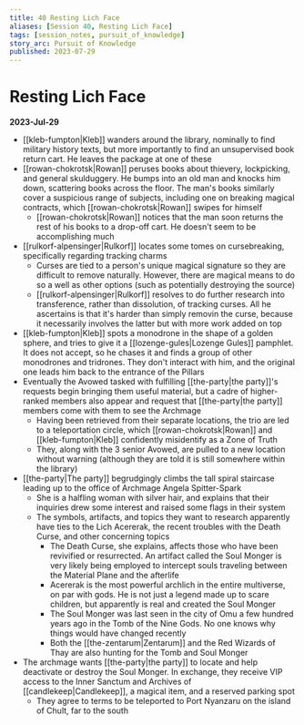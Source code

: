 ```yaml
---
title: 40 Resting Lich Face
aliases: [Session 40, Resting Lich Face]
tags: [session_notes, pursuit_of_knowledge]
story_arc: Pursuit of Knowledge
published: 2023-07-29
---
```

# Resting Lich Face

**2023-Jul-29**

- [[kleb-fumpton|Kleb]] wanders around the library, nominally to find military history texts, but more importantly to find an unsupervised book return cart. He leaves the package at one of these
- [[rowan-chokrotsk|Rowan]] peruses books about thievery, lockpicking, and general skulduggery. He bumps into an old man and knocks him down, scattering books across the floor. The man's books similarly cover a suspicious range of subjects, including one on breaking magical contracts, which [[rowan-chokrotsk|Rowan]] swipes for himself
  - [[rowan-chokrotsk|Rowan]] notices that the man soon returns the rest of his books to a drop-off cart. He doesn't seem to be accomplishing much
- [[rulkorf-alpensinger|Rulkorf]] locates some tomes on cursebreaking, specifically regarding tracking charms
  - Curses are tied to a person's unique magical signature so they are difficult to remove naturally. However, there are magical means to do so a well as other options (such as potentially destroying the source)
  - [[rulkorf-alpensinger|Rulkorf]] resolves to do further research into transference, rather than dissolution, of tracking curses. All he ascertains is that it's harder than simply removin the curse, because it necessarily involves the latter but with more work added on top
- [[kleb-fumpton|Kleb]] spots a monodrone in the shape of a golden sphere, and tries to give it a [[lozenge-gules|Lozenge Gules]] pamphlet. It does not accept, so he chases it and finds a group of other monodrones and tridrones. They don't interact with him, and the original one leads him back to the entrance of the Pillars
- Eventually the Avowed tasked with fulfilling [[the-party|the party]]'s requests begin bringing them useful material, but a cadre of higher-ranked members also appear and request that [[the-party|the party]] members come with them to see the Archmage
  - Having been retrieved from their separate locations, the trio are led to a teleportation circle, which [[rowan-chokrotsk|Rowan]] and [[kleb-fumpton|Kleb]] confidently misidentify as a Zone of Truth
  - They, along with the 3 senior Avowed, are pulled to a new location without warning (although they are told it is still somewhere within the library)
- [[the-party|The party]] begrudgingly climbs the tall spiral staircase leading up to the office of Archmage Angela Spitter-Spark
  - She is a halfling woman with silver hair, and explains that their inquiries drew some interest and raised some flags in their system
  - The symbols, artifacts, and topics they want to research apparently have ties to the Lich Acererak, the recent troubles with the Death Curse, and other concerning topics
    - The Death Curse, she explains, affects those who have been revivified or resurrected. An artifact called the Soul Monger is very likely being employed to intercept souls traveling between the Material Plane and the afterlife
    - Acererak is the most powerful archlich in the entire multiverse, on par with gods. He is not just a legend made up to scare children, but apparently is real and created the Soul Monger
    - The Soul Monger was last seen in the city of Omu a few hundred years ago in the Tomb of the Nine Gods. No one knows why things would have changed recently
    - Both the [[the-zentarum|Zentarum]] and the Red Wizards of Thay are also hunting for the Tomb and Soul Monger
- The archmage wants [[the-party|the party]] to locate and help deactivate or destroy the Soul Monger. In exchange, they receive VIP access to the Inner Sanctum and Archives of [[candlekeep|Candlekeep]], a magical item, and a reserved parking spot
  - They agree to terms to be teleported to Port Nyanzaru on the island of Chult, far to the south
